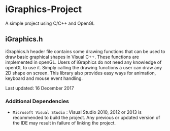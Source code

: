# iGraphics-Project
A simple project using C/C++ and OpenGL

## iGraphics.h
iGraphics.h header file contains some drawing functions that can be used to draw basic graphical shapes in Visual C++. These functions are implemented in openGL. Users of iGraphics do not need any knowledge of openGL to use it. Simply calling the drawing functions a user can draw any 2D shape on screen. This library also provides easy ways for animation, keyboard and mouse event handling.

Last updated: 16 December 2017

### Additional Dependencies
* `Microsoft Visual Studio` : Visual Studio 2010, 2012 or 2013 is recommended to build the project. Any previous or updated version of the IDE may result in failure of linking the project.